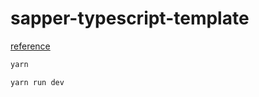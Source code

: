 # sapper-typescript-template

[reference](https://github.com/babichjacob/sapper-typescript-graphql-template)

```sh
yarn
```

```sh
yarn run dev
```
